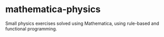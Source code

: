 # mathematica-physics
Small physics exercises solved using Mathematica, using rule-based and functional programming.
